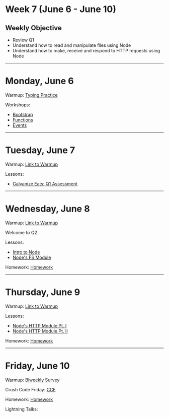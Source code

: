# Week 7 (June 6 - June 10)

## Weekly Objective

- Review Q1
- Understand how to read and manipulate files using Node
- Understand how to make, receive and respond to HTTP requests using Node

---

# Monday, June 6

Warmup: [Typing Practice](https://typing.io/)

Workshops:

- [Bootstrap]()
- [Functions]()
- [Events]()

---

# Tuesday, June 7

Warmup: [Link to Warmup](http://github.com/gSchool)

Lessons:

- [Galvanize Eats: Q1 Assessment](/curriculums/56/articles/3194)

---

# Wednesday, June 8

Warmup: [Link to Warmup](http://github.com/gSchool)

Welcome to Q2

Lessons:

- [Intro to Node]()
- [Node's FS Module]()

Homework: [Homework](/cohorts/68/student_dashboard)

---

# Thursday, June 9

Warmup: [Link to Warmup](http://github.com/gSchool)

Lessons:

- [Node's HTTP Module Pt. I]()
- [Node's HTTP Module Pt. II]()

Homework: [Homework](/cohorts/68/student_dashboard)

---

# Friday, June 10

Warmup: [Biweekly Survey](https://docs.google.com/forms/d/1XsnxPufkGL24Bnsa_8IxcyJT6-VudP4QC9VqbTbctAw/viewform?usp=send_form)

Crush Code Friday: [CCF](/cohorts/68/student_dashboard)

Homework: [Homework](/cohorts/68/student_dashboard)

Lightning Talks:
